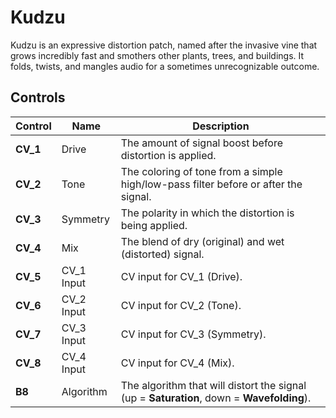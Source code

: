# Kudzu

Kudzu is an expressive distortion patch, named after the invasive vine that 
grows incredibly fast and smothers other plants, trees, and buildings.
It folds, twists, and mangles audio for a sometimes unrecognizable outcome. 

## Controls

| Control  | Name       | Description                                                                               |
|----------|------------|-------------------------------------------------------------------------------------------|
| **CV_1** | Drive      | The amount of signal boost before distortion is applied.                                  |
| **CV_2** | Tone       | The coloring of tone from a simple high/low-pass filter before or after the signal.       |
| **CV_3** | Symmetry   | The polarity in which the distortion is being applied.                                    |
| **CV_4** | Mix        | The blend of dry (original) and wet (distorted) signal.                                   |
| **CV_5** | CV_1 Input | CV input for CV_1 (Drive).                                                                |
| **CV_6** | CV_2 Input | CV input for CV_2 (Tone).                                                                 |
| **CV_7** | CV_3 Input | CV input for CV_3 (Symmetry).                                                             |
| **CV_8** | CV_4 Input | CV input for CV_4 (Mix).                                                                  |
| **B8**   | Algorithm  | The algorithm that will distort the signal (up = **Saturation**, down = **Wavefolding**). |
